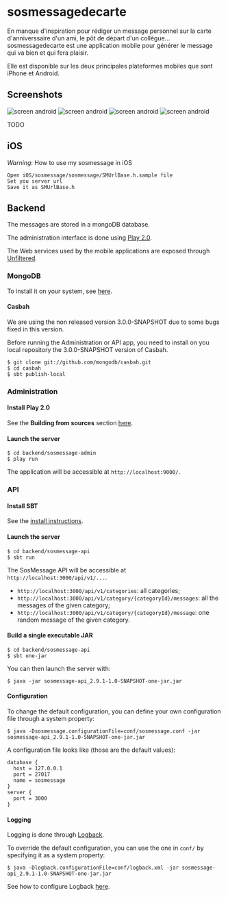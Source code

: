 # sosmessagedecarte
En manque d'inspiration pour rédiger un message personnel sur la carte d'anniverssaire d'un ami, le pôt de départ d'un collègue... sosmessagedecarte est une application mobile pour générer le message qui va bien et qui fera plaisir.

Elle est disponible sur les deux principales plateformes mobiles que sont iPhone et Android.

## Screenshots
![screen android](https://github.com/sosmessage/sosmessagedecarte/raw/master/android/screenshots/pot.png)
![screen android](https://github.com/sosmessage/sosmessagedecarte/raw/master/android/screenshots/anniv.png)
![screen android](https://github.com/sosmessage/sosmessagedecarte/raw/master/android/screenshots/mariage.png)
![screen android](https://github.com/sosmessage/sosmessagedecarte/raw/master/android/screenshots/merci.png)

TODO 

## iOS

_Warning_: How to use my sosmessage in iOS 

    Open iOS/sosmessage/sosmessage/SMUrlBase.h.sample file
    Set you server url
    Save it as SMUrlBase.h

## Backend

The messages are stored in a mongoDB database.

The administration interface is done using [Play 2.0](http://www.playframework.org/2.0).

The Web services used by the mobile applications are exposed through [Unfiltered](https://github.com/unfiltered/unfiltered).

### MongoDB

To install it on your system, see [here](http://www.mongodb.org/display/DOCS/Quickstart).

#### Casbah

We are using the non released version 3.0.0-SNAPSHOT due to some bugs fixed in this version.

Before running the Administration or API app, you need to install on you local repository the 3.0.0-SNAPSHOT version of Casbah.

	$ git clone git://github.com/mongodb/casbah.git
	$ cd casbah
	$ sbt publish-local

### Administration

#### Install Play 2.0

See the **Building from sources** section [here](https://github.com/playframework/Play20/wiki/Installing).

#### Launch the server

	$ cd backend/sosmessage-admin
	$ play run

The application will be accessible at `http://localhost:9000/`.

### API

#### Install SBT

See the [install instructions](https://github.com/harrah/xsbt/wiki/Getting-Started-Setup).

#### Launch the server

	$ cd backend/sosmessage-api
	$ sbt run
	
The SosMessage API will be accessible at `http://localhost:3000/api/v1/...`.

* `http://localhost:3000/api/v1/categories`: all categories;
* `http://localhost:3000/api/v1/category/{categoryId}/messages`: all the messages of the given category;
* `http://localhost:3000/api/v1/category/{categoryId}/message`: one random message of the given category.

#### Build a single executable JAR

	$ cd backend/sosmessage-api
	$ sbt one-jar

You can then launch the server with:

	$ java -jar sosmessage-api_2.9.1-1.0-SNAPSHOT-one-jar.jar

#### Configuration

To change the default configuration, you can define your own configuration file through a system property:

    $ java -Dsosmessage.configurationFile=conf/sosmessage.conf -jar sosmessage-api_2.9.1-1.0-SNAPSHOT-one-jar.jar

A configuration file looks like (those are the default values):

    database {
      host = 127.0.0.1
      port = 27017
      name = sosmessage
    }
    server {
      port = 3000
    }

#### Logging

Logging is done through [Logback](http://logback.qos.ch/).

To override the default configuration, you can use the one in `conf/` by specifying it as a system property:

	$ java -Dlogback.configurationFile=conf/logback.xml -jar sosmessage-api_2.9.1-1.0-SNAPSHOT-one-jar.jar

See how to configure Logback [here](http://logback.qos.ch/manual/configuration.html).
